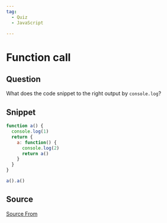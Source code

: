```yaml
---
tag:
  - Quiz
  - JavaScript

---
```

  
# Function call

## Question
What does the code snippet to the right output by `console.log`?

## Snippet
```js
function a() {
  console.log(1)
  return {
    a: function() {
      console.log(2)
      return a()
    }
  }
}

a().a()
```
    


##  Source
[Source From](https://bigfrontend.dev/quiz/Function-call)

  